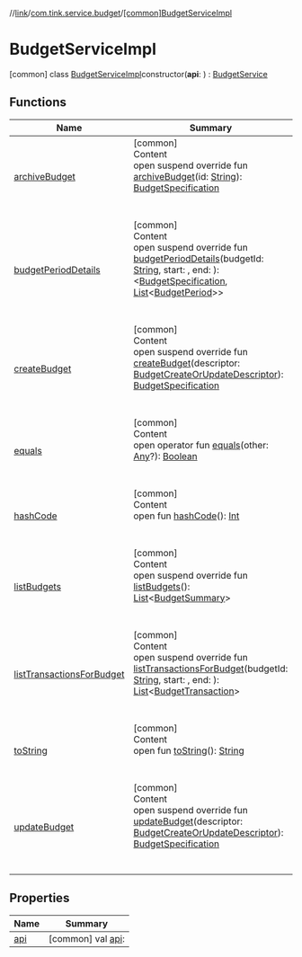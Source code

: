 //[link](../../index.md)/[com.tink.service.budget](../index.md)/[[common]BudgetServiceImpl](index.md)



# BudgetServiceImpl  
 [common] class [BudgetServiceImpl](index.md)constructor(**api**: <ERROR CLASS>) : [BudgetService](../[common]-budget-service/index.md)   


## Functions  
  
|  Name|  Summary| 
|---|---|
| <a name="com.tink.service.budget/BudgetServiceImpl/archiveBudget/#kotlin.String/PointingToDeclaration/"></a>[archiveBudget](archive-budget.md)| <a name="com.tink.service.budget/BudgetServiceImpl/archiveBudget/#kotlin.String/PointingToDeclaration/"></a>[common]  <br>Content  <br>open suspend override fun [archiveBudget](archive-budget.md)(id: [String](https://kotlinlang.org/api/latest/jvm/stdlib/kotlin/-string/index.html)): [BudgetSpecification](../../com.tink.model.budget/index.md#%5Bcom.tink.model.budget%2FBudgetSpecification%2F%2F%2FPointingToDeclaration%2F%5D%2FClasslikes%2F1135467963)  <br><br><br>
| <a name="com.tink.service.budget/BudgetServiceImpl/budgetPeriodDetails/#kotlin.String##/PointingToDeclaration/"></a>[budgetPeriodDetails](budget-period-details.md)| <a name="com.tink.service.budget/BudgetServiceImpl/budgetPeriodDetails/#kotlin.String##/PointingToDeclaration/"></a>[common]  <br>Content  <br>open suspend override fun [budgetPeriodDetails](budget-period-details.md)(budgetId: [String](https://kotlinlang.org/api/latest/jvm/stdlib/kotlin/-string/index.html), start: <ERROR CLASS>, end: <ERROR CLASS>): <ERROR CLASS><[BudgetSpecification](../../com.tink.model.budget/index.md#%5Bcom.tink.model.budget%2FBudgetSpecification%2F%2F%2FPointingToDeclaration%2F%5D%2FClasslikes%2F1135467963), [List](https://kotlinlang.org/api/latest/jvm/stdlib/kotlin.collections/-list/index.html)<[BudgetPeriod](../../com.tink.model.budget/index.md#%5Bcom.tink.model.budget%2FBudgetPeriod%2F%2F%2FPointingToDeclaration%2F%5D%2FClasslikes%2F1135467963)>>  <br><br><br>
| <a name="com.tink.service.budget/BudgetServiceImpl/createBudget/#com.tink.model.budget.BudgetCreateOrUpdateDescriptor/PointingToDeclaration/"></a>[createBudget](create-budget.md)| <a name="com.tink.service.budget/BudgetServiceImpl/createBudget/#com.tink.model.budget.BudgetCreateOrUpdateDescriptor/PointingToDeclaration/"></a>[common]  <br>Content  <br>open suspend override fun [createBudget](create-budget.md)(descriptor: [BudgetCreateOrUpdateDescriptor](../../com.tink.model.budget/[common]-budget-create-or-update-descriptor/index.md)): [BudgetSpecification](../../com.tink.model.budget/index.md#%5Bcom.tink.model.budget%2FBudgetSpecification%2F%2F%2FPointingToDeclaration%2F%5D%2FClasslikes%2F1135467963)  <br><br><br>
| <a name="kotlin/Any/equals/#kotlin.Any?/PointingToDeclaration/"></a>[equals](../../com.tink.service.user/[common]-user-profile-service-impl/index.md#%5Bkotlin%2FAny%2Fequals%2F%23kotlin.Any%3F%2FPointingToDeclaration%2F%5D%2FFunctions%2F1135467963)| <a name="kotlin/Any/equals/#kotlin.Any?/PointingToDeclaration/"></a>[common]  <br>Content  <br>open operator fun [equals](../../com.tink.service.user/[common]-user-profile-service-impl/index.md#%5Bkotlin%2FAny%2Fequals%2F%23kotlin.Any%3F%2FPointingToDeclaration%2F%5D%2FFunctions%2F1135467963)(other: [Any](https://kotlinlang.org/api/latest/jvm/stdlib/kotlin/-any/index.html)?): [Boolean](https://kotlinlang.org/api/latest/jvm/stdlib/kotlin/-boolean/index.html)  <br><br><br>
| <a name="kotlin/Any/hashCode/#/PointingToDeclaration/"></a>[hashCode](../../com.tink.service.user/[common]-user-profile-service-impl/index.md#%5Bkotlin%2FAny%2FhashCode%2F%23%2FPointingToDeclaration%2F%5D%2FFunctions%2F1135467963)| <a name="kotlin/Any/hashCode/#/PointingToDeclaration/"></a>[common]  <br>Content  <br>open fun [hashCode](../../com.tink.service.user/[common]-user-profile-service-impl/index.md#%5Bkotlin%2FAny%2FhashCode%2F%23%2FPointingToDeclaration%2F%5D%2FFunctions%2F1135467963)(): [Int](https://kotlinlang.org/api/latest/jvm/stdlib/kotlin/-int/index.html)  <br><br><br>
| <a name="com.tink.service.budget/BudgetServiceImpl/listBudgets/#/PointingToDeclaration/"></a>[listBudgets](list-budgets.md)| <a name="com.tink.service.budget/BudgetServiceImpl/listBudgets/#/PointingToDeclaration/"></a>[common]  <br>Content  <br>open suspend override fun [listBudgets](list-budgets.md)(): [List](https://kotlinlang.org/api/latest/jvm/stdlib/kotlin.collections/-list/index.html)<[BudgetSummary](../../com.tink.model.budget/index.md#%5Bcom.tink.model.budget%2FBudgetSummary%2F%2F%2FPointingToDeclaration%2F%5D%2FClasslikes%2F1135467963)>  <br><br><br>
| <a name="com.tink.service.budget/BudgetServiceImpl/listTransactionsForBudget/#kotlin.String##/PointingToDeclaration/"></a>[listTransactionsForBudget](list-transactions-for-budget.md)| <a name="com.tink.service.budget/BudgetServiceImpl/listTransactionsForBudget/#kotlin.String##/PointingToDeclaration/"></a>[common]  <br>Content  <br>open suspend override fun [listTransactionsForBudget](list-transactions-for-budget.md)(budgetId: [String](https://kotlinlang.org/api/latest/jvm/stdlib/kotlin/-string/index.html), start: <ERROR CLASS>, end: <ERROR CLASS>): [List](https://kotlinlang.org/api/latest/jvm/stdlib/kotlin.collections/-list/index.html)<[BudgetTransaction](../../com.tink.model.budget/index.md#%5Bcom.tink.model.budget%2FBudgetTransaction%2F%2F%2FPointingToDeclaration%2F%5D%2FClasslikes%2F1135467963)>  <br><br><br>
| <a name="kotlin/Any/toString/#/PointingToDeclaration/"></a>[toString](../../com.tink.service.user/[common]-user-profile-service-impl/index.md#%5Bkotlin%2FAny%2FtoString%2F%23%2FPointingToDeclaration%2F%5D%2FFunctions%2F1135467963)| <a name="kotlin/Any/toString/#/PointingToDeclaration/"></a>[common]  <br>Content  <br>open fun [toString](../../com.tink.service.user/[common]-user-profile-service-impl/index.md#%5Bkotlin%2FAny%2FtoString%2F%23%2FPointingToDeclaration%2F%5D%2FFunctions%2F1135467963)(): [String](https://kotlinlang.org/api/latest/jvm/stdlib/kotlin/-string/index.html)  <br><br><br>
| <a name="com.tink.service.budget/BudgetServiceImpl/updateBudget/#com.tink.model.budget.BudgetCreateOrUpdateDescriptor/PointingToDeclaration/"></a>[updateBudget](update-budget.md)| <a name="com.tink.service.budget/BudgetServiceImpl/updateBudget/#com.tink.model.budget.BudgetCreateOrUpdateDescriptor/PointingToDeclaration/"></a>[common]  <br>Content  <br>open suspend override fun [updateBudget](update-budget.md)(descriptor: [BudgetCreateOrUpdateDescriptor](../../com.tink.model.budget/[common]-budget-create-or-update-descriptor/index.md)): [BudgetSpecification](../../com.tink.model.budget/index.md#%5Bcom.tink.model.budget%2FBudgetSpecification%2F%2F%2FPointingToDeclaration%2F%5D%2FClasslikes%2F1135467963)  <br><br><br>


## Properties  
  
|  Name|  Summary| 
|---|---|
| <a name="com.tink.service.budget/BudgetServiceImpl/api/#/PointingToDeclaration/"></a>[api](api.md)| <a name="com.tink.service.budget/BudgetServiceImpl/api/#/PointingToDeclaration/"></a> [common] val [api](api.md): <ERROR CLASS>   <br>

